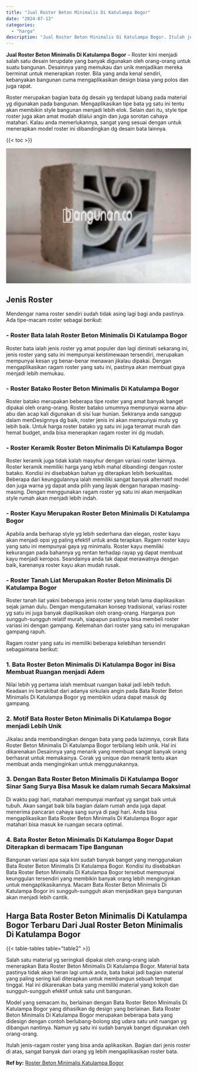 ```yaml
---
title: "Jual Roster Beton Minimalis Di Katulampa Bogor"
date: "2024-07-13"
categories: 
  - "harga"
description: "Jual Roster Beton Minimalis Di Katulampa Bogor. Itulah jenis-ragam roster yang bisa anda aplikasikan. Bagian dari jenis roster di atas, sangat banyak dari or..."
---
```


**Jual Roster Beton Minimalis Di Katulampa Bogor** – Roster kini menjadi salah satu desain terupdate yang banyak digunakan oleh orang-orang untuk suatu bangunan. Desainnya yang memukau dan unik menjadikan mereka berminat untuk menerapkan roster. Bila yang anda kenal sendiri, kebanyakan bangunan cuma mengaplikasikan design biasa yang polos dan juga rapat.

Roster merupakan bagian bata dg desain yg terdapat lubang pada material yg digunakan pada bangunan. Mengaplikasikan tipe bata yg satu ini tentu akan membikin style bangunan menjadi lebih elok. Selain dari itu, style tipe roster juga akan amat mudah dilalui angin dan juga sorotan cahaya matahari. Kalau anda memerlukannya, sangat yang sesuai dengan untuk menerapkan model roster ini dibandingkan dg desain bata lainnya.

{{< toc >}}

![Jual Roster Beton Minimalis Di Katulampa Bogor](/images/bata-roster-minimalis-16.png)

## Jenis Roster

Mendengar nama roster sendiri sudah tidak asing lagi bagi anda pastinya. Ada tipe-macam roster sebagai berikut:

### \- Roster Bata Ialah Roster Beton Minimalis Di Katulampa Bogor

Roster bata ialah jenis roster yg amat populer dan lagi diminati sekarang ini, jenis roster yang satu ini mempunyai keistimewaan tersendiri, merupakan mempunyai kesan yg benar-benar menawan jikalau dipakai. Dengan mengaplikasikan ragam roster yang satu ini, pastinya akan membuat gaya menjadi lebih memukau.

### \- Roster Batako Roster Beton Minimalis Di Katulampa Bogor

Roster batako merupakan beberapa tipe roster yang amat banyak banget dipakai oleh orang-orang. Roster batako umumnya mempunyai warna abu-abu dan acap kali digunakan di sisi luar hunian. Sekiranya anda sanggup dalam menDesignnya dg baik, roster jenis ini akan mempunyai mutu yg lebih baik. Untuk harga roster batako yg satu ini juga teramat murah dan hemat budget, anda bisa menerapkan ragam roster ini dg mudah.

### \- Roster Keramik Roster Beton Minimalis Di Katulampa Bogor

Roster keramik juga tidak kalah masyhur dengan variasi roster lainnya. Roster keramik memiliki harga yang lebih mahal dibandingi dengan roster batako. Kondisi ini disebabkan bahan yg diterapkan lebih berkualitas. Beberapa dari keunggulannya ialah memiliki sangat banyak alternatif model dan juga warna yg dapat anda pilih yang layak dengan harapan masing-masing. Dengan menggunakan ragam roster yg satu ini akan menjadikan style rumah akan menjadi lebih indah.

### \- Roster Kayu Merupakan Roster Beton Minimalis Di Katulampa Bogor

Apabila anda berharap style yg lebih sederhana dan elegan, roster kayu akan menjadi opsi yg paling efektif untuk anda terapkan. Ragam roster kayu yang satu ini mempunyai gaya yg minimalis. Roster kayu memiliki kekurangan pada bahannya yg rentan terhadap rayap yg dapat membuat kayu menjadi keropos. Seandainya anda tak dapat merawatnya dengan baik, karenanya roster kayu akan mudah rusak.

### \- Roster Tanah Liat Merupakan Roster Beton Minimalis Di Katulampa Bogor

Roster tanah liat yakni beberapa jenis roster yang telah lama diaplikasikan sejak jaman dulu. Dengan mengutamakan konsep tradisional, variasi roster yg satu ini juga banyak diaplikasikan oleh orang-orang. Harganya pun sungguh-sungguh relatif murah, siapapun pastinya bisa membeli roster variasi ini dengan gampang. Kelemahan dari roster yang satu ini merupakan gampang rapuh.

Ragam roster yang satu ini memiliki beberapa kelebihan tersendiri sebagaimana berikut:

### 1\. Bata Roster Beton Minimalis Di Katulampa Bogor ini Bisa Membuat Ruangan menjadi Adem

Nilai lebih yg pertama ialah membuat ruangan bakal jadi lebih teduh. Keadaan ini berakibat dari adanya sirkulais angin pada Bata Roster Beton Minimalis Di Katulampa Bogor yg membikin udara dapat masuk dg gampang.

### 2\. Motif Bata Roster Beton Minimalis Di Katulampa Bogor menjadi Lebih Unik

Jikalau anda membandingkan dengan bata yang pada lazimnya, corak Bata Roster Beton Minimalis Di Katulampa Bogor terbilang lebih unik. Hal ini dikarenakan Desainnya yang menarik yang membuat sangat banyak orang berhasrat untuk memakainya. Corak yg unique dan menarik tentu akan membuat anda menginginkan untuk menggunakannya.

### 3\. Dengan Bata Roster Beton Minimalis Di Katulampa Bogor Sinar Sang Surya Bisa Masuk ke dalam rumah Secara Maksimal

Di waktu pagi hari, matahari mempunyai manfaat yg sangat baik untuk tubuh. Akan sangat baik bila bagian dalam rumah anda juga dapat menerima pancaran cahaya sang surya di pagi hari. Anda bisa mengaplikasikan Bata Roster Beton Minimalis Di Katulampa Bogor agar matahari bisa masuk ke ruangan secara optimal.

### 4\. Bata Roster Beton Minimalis Di Katulampa Bogor Dapat Diterapkan di bermacam Tipe Bangunan

Bangunan variasi apa saja kini sudah banyak banget yang menggunakan Bata Roster Beton Minimalis Di Katulampa Bogor. Kondisi itu disebabkan Bata Roster Beton Minimalis Di Katulampa Bogor tersebut mempunyai keunggulan tersendiri yang membikin banyak orang lebih menginginkan untuk mengaplikasikannya. Macam Bata Roster Beton Minimalis Di Katulampa Bogor ini sungguh-sungguh akan menjadikan gaya bangunan akan menjadi lebih cantik.

## Harga Bata Roster Beton Minimalis Di Katulampa Bogor Terbaru Dari Jual Roster Beton Minimalis Di Katulampa Bogor

{{< table-tables table="table2" >}}

Salah satu material yg seringkali dipakai oleh orang-orang ialah menerapkan Bata Roster Beton Minimalis Di Katulampa Bogor. Material bata pastinya tidak akan heran lagi untuk anda, bata bakal jadi bagian material yang paling sering kali diterapkan untuk membangun sebuah tempat tinggal. Hal ini dikarenakan bata yang memiliki material yang kokoh dan sungguh-sungguh efektif untuk satu unit bangunan.

Model yang semacam itu, berlainan dengan Bata Roster Beton Minimalis Di Katulampa Bogor yang dihasilkan dg design yang berlainan. Bata Roster Beton Minimalis Di Katulampa Bogor merupakan beberapa bata yang didesign dengan contoh berlubang-bolong sbg udara satu unit ruangan yg dibangun nantinya. Namun yg satu ini sudah banyak banget digunakan oleh orang-orang.

Itulah jenis-ragam roster yang bisa anda aplikasikan. Bagian dari jenis roster di atas, sangat banyak dari orang yg lebih mengaplikasikan roster bata.

**Ref by:** [Roster Beton Minimalis Katulampa Bogor](https://id.wikipedia.org/wiki/Roster)
